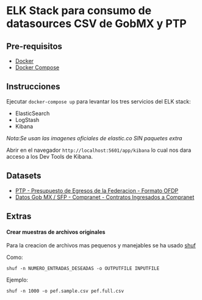# ELK Stack para consumo de datasources CSV de GobMX y PTP

## Pre-requisitos
- [Docker](https://docs.docker.com/install/)
- [Docker Compose](https://docs.docker.com/compose/install/)

## Instrucciones

Ejecutar `docker-compose up` para levantar los tres servicios del ELK stack:
- ElasticSearch
- LogStash
- Kibana

*Nota:Se usan las imagenes oficiales de elastic.co SIN paquetes extra*

Abrir en el navegador `http://localhost:5601/app/kibana` lo cual nos dara acceso a los Dev Tools de Kibana.

## Datasets

- [PTP - Presupuesto de Egresos de la Federacion - Formato OFDP](./datasets/ptp-pef-ofdp.md)
- [Datos Gob MX / SFP - Compranet - Contratos Ingresados a Compranet](./datasets/sfp-compranet-contratos.md)

## Extras

#### Crear muestras de archivos originales

Para la creacion de archivos mas pequenos y manejables se ha usado [shuf](https://en.wikipedia.org/wiki/Shuf)

Como:
```
shuf -n NUMERO_ENTRADAS_DESEADAS -o OUTPUTFILE INPUTFILE
```

Ejemplo:
```
shuf -n 1000 -o pef.sample.csv pef.full.csv
```
